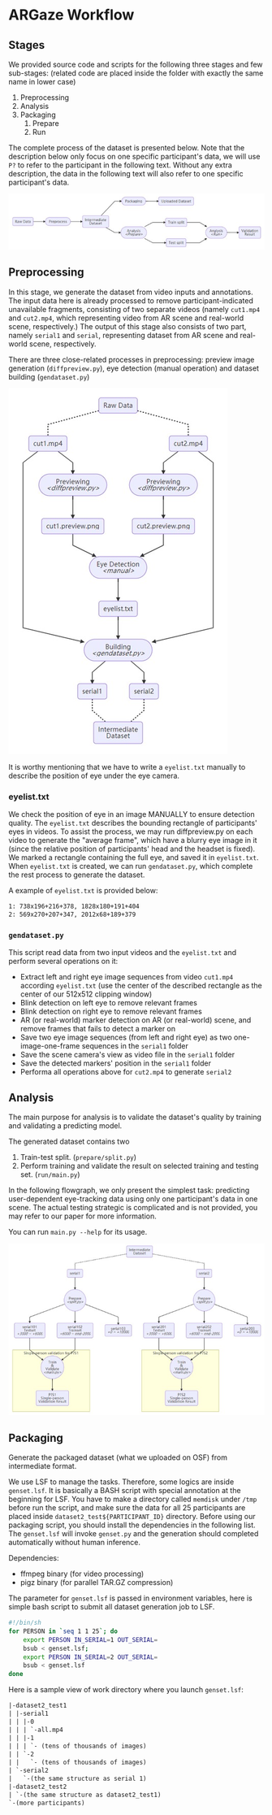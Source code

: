 # ARGaze Workflow

## Stages

We provided source code and scripts for the following three stages and few sub-stages: (related code are placed inside the folder with exactly the same name in lower case)

1. Preprocessing
2. Analysis
3. Packaging
   1. Prepare
   2. Run

The complete process of the dataset is presented below. Note that the description below only focus on one specific participant's data, we will use `P?` to refer to the participant in the following text. Without any extra description, the data in the following text will also refer to one specific participant's data.

![](imgs/1.jpg)

## Preprocessing

In this stage, we generate the dataset from video inputs and annotations. The input data here is already processed to remove participant-indicated unavailable fragments, consisting of two separate videos (namely `cut1.mp4` and `cut2.mp4`, which representing video from AR scene and real-world scene, respectively.) The output of this stage also consists of two part, namely `serial1` and `serial`, representing dataset from AR scene and real-world scene, respectively.

There are three close-related processes in preprocessing: preview image generation (`diffpreview.py`), eye detection (manual operation) and dataset building (`gendataset.py`)

![](imgs/2.jpg)

It is worthy mentioning that we have to write a `eyelist.txt` manually to describe the position of eye under the eye camera.

### eyelist.txt

We check the position of eye in an image MANUALLY to ensure detection quality. The `eyelist.txt` describes the bounding rectangle of participants' eyes in videos. To assist the process, we may run diffpreview.py on each video to generate the "average frame", which have a blurry eye image in it (since the relative position of participants' head and the headset is fixed). We marked a rectangle containing the full eye, and saved it in `eyelist.txt`. When `eyelist.txt` is created, we can run `gendataset.py`, which complete the rest process to generate the dataset.

A example of `eyelist.txt` is provided below:

```
1: 738x196+216+378, 1828x180+191+404
2: 569x270+207+347, 2012x68+189+379
```

### `gendataset.py`

This script read data from two input videos and the `eyelist.txt` and perform several operations on it:

- Extract left and right eye image sequences from video `cut1.mp4` according `eyelist.txt` (use the center of the described rectangle as the center of our 512x512 clipping window)
- Blink detection on left eye to remove relevant frames
- Blink detection on right eye to remove relevant frames
- AR (or real-world) marker detection on AR (or real-world) scene, and remove frames that fails to detect a marker on
- Save two eye image sequences (from left and right eye) as two one-image-one-frame sequences in the `serial1` folder
- Save the scene camera's view as video file in the `serial1` folder
- Save the detected markers' position in the `serial1` folder
- Performa all operations above for `cut2.mp4` to generate `serial2`

## Analysis

The main purpose for analysis is to validate the dataset's quality by training and validating a predicting model.

The generated dataset contains two 

1. Train-test split. (`prepare/split.py`)
2. Perform training and validate the result on selected training and testing set. (`run/main.py`)

In the following flowgraph, we only present the simplest task: predicting user-dependent eye-tracking data using only one participant's data in one scene. The actual testing strategic is complicated and is not provided, you may refer to our paper for more information.

You can run `main.py --help` for its usage.

![](imgs/3.jpg)


## Packaging

Generate the packaged dataset (what we uploaded on OSF) from intermediate format.

We use LSF to manage the tasks. Therefore, some logics are inside `genset.lsf`. It is basically a BASH script with special annotation at the beginning for LSF. You have to make a directory called `memdisk` under `/tmp` before run the script, and make sure the data for all 25 participants are placed inside `dataset2_test${PARTICIPANT_ID}` directory. Before using our packaging script, you should install the dependencies in the following list. The `genset.lsf` will invoke `genset.py` and the generation should completed automatically without human inference.



Dependencies:

- ffmpeg binary (for video processing)
- pigz binary (for parallel TAR.GZ compression)



The parameter for `genset.lsf` is passed in environment variables, here is simple bash script to submit all dataset generation job to LSF.

```bash
#!/bin/sh
for PERSON in `seq 1 1 25`; do
	export PERSON IN_SERIAL=1 OUT_SERIAL=
	bsub < genset.lsf;
	export PERSON IN_SERIAL=2 OUT_SERIAL=
	bsub < genset.lsf
done
```

Here is a sample view of work directory where you launch `genset.lsf`:

```
|-dataset2_test1
| |-serial1
| | |-0
| | | `-all.mp4
| | |-1
| | | `- (tens of thousands of images)
| | `-2
| |   `- (tens of thousands of images)
| `-serial2
|   `-(the same structure as serial 1)
|-dataset2_test2
| `-(the same structure as dataset2_test1)
`-(more participants)
```

